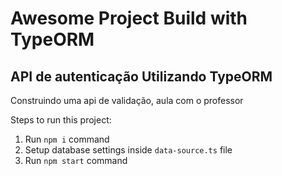 # Awesome Project Build with TypeORM

## API de autenticação Utilizando TypeORM

Construindo uma api de validação, aula com o professor

Steps to run this project:

1. Run `npm i` command
2. Setup database settings inside `data-source.ts` file
3. Run `npm start` command
